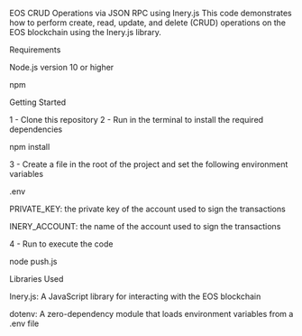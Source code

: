 EOS CRUD Operations via JSON RPC using Inery.js
This code demonstrates how to perform create, read, update, and delete (CRUD) operations on the EOS blockchain using the Inery.js library.

Requirements

Node.js version 10 or higher

npm

Getting Started

1 - Clone this repository 2 - Run in the terminal to install the required dependencies

npm install

3 - Create a file in the root of the project and set the following environment variables

.env

PRIVATE_KEY: the private key of the account used to sign the transactions

INERY_ACCOUNT: the name of the account used to sign the transactions

4 - Run to execute the code

node push.js

Libraries Used

Inery.js: A JavaScript library for interacting with the EOS blockchain

dotenv: A zero-dependency module that loads environment variables from a .env file
